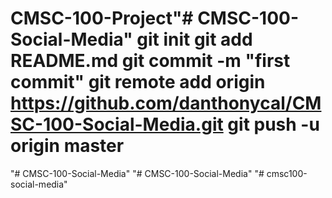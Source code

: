 # CMSC-100-Project"# CMSC-100-Social-Media"  git init git add README.md git commit -m "first commit" git remote add origin https://github.com/danthonycal/CMSC-100-Social-Media.git git push -u origin master
"# CMSC-100-Social-Media" 
"# CMSC-100-Social-Media" 
"# cmsc100-social-media" 
